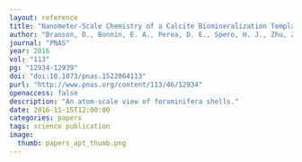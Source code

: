 ```yaml
---
layout: reference
title: "Nanometer-Scale Chemistry of a Calcite Biomineralization Template: Implications for Skeletal Composition and Nucleation"
author: "Branson, O., Bonnin, E. A., Perea, D. E., Spero, H. J., Zhu, Z., Winters, M., Hönisch, B., Russell, A. D., Fehrenbacher, J. S., Gagnon, A. C."
journal: "PNAS"
year: 2016
vol: "113"
pg: "12934-12939"
doi: "doi:10.1073/pnas.1522864113"
purl: "http://www.pnas.org/content/113/46/12934"
openaccess: false
description: "An atom-scale view of foraminifera shells."
date: 2016-11-15T12:00:00
categories: papers
tags: science publication
image:
  thumb: papers_apt_thumb.png
---
```

